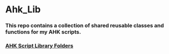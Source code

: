 # Ahk_Lib

### This repo contains a collection of shared reusable classes and functions for my AHK scripts. 

### [AHK Script Library Folders](https://www.autohotkey.com/docs/v2/Scripts.htm#lib)

